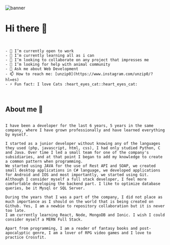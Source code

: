![banner](https://user-images.githubusercontent.com/18332303/99727840-cc9b2200-2ab8-11eb-951a-9fe3fb418860.png)

# Hi there 👋

<pre>
<code>

- 🔭 I’m currently open to work
- 🌱 I’m currently learning all as i can
- 👯 I’m looking to collaborate on any project that impresses me
- 🤔 I’m looking for help with animal community
- 💬 Ask me about Web Development
- 📫 How to reach me: [unzip0](https://www.instagram.com/unzip0/?hl=es)
- ⚡ Fun fact: I love Cats :heart_eyes_cat::heart_eyes_cat:

</code>
</pre>

## About me :man:

<pre>
<code>
I have been a developer for the last 6 years, 5 years in the same company, where I have grown professionally and have learned everything by myself.

I started as a junior developer without knowing any of the languages ​​they used (php, javascript, html, css), I had only studied Python, C and Java. Over time I led a small team for one of the company's subsidiaries, and at that point I began to add my knowledge to create a common pattern when programming.
We started using JAVA for the use of Rest API and SOAP, we created small desktop applications in C# language, we developed applications for Android and IOS and most importantly, we started using Git.
Although I consider myself a full stack developer, I feel more comfortable developing the backend part. I like to optimize database queries, be it Mysql or SQL Server.

During the years that I was a part of the company, I did not place as much importance as I should on the world that is being created on Github. Yes, I am a newbie to repository collaboration but it is never too late.
I am currently learning React, Node, MongoDB and Ionic. I wish I could consider myself a MERN Full Stack.

Apart from programming, I am a reader of fantasy books and post-apocalyptic genre, I am a lover of RPG video games and I love to practice Crossfit.
</code>
</pre>
<!--
**unzip0/unzip0** is a ✨ _special_ ✨ repository because its `README.md` (this file) appears on your GitHub profile.

Here are some ideas to get you started:

- 🔭 I’m currently working on ...
- 🌱 I’m currently learning ...
- 👯 I’m looking to collaborate on ...
- 🤔 I’m looking for help with ...
- 💬 Ask me about ...
- 📫 How to reach me: ...
- 😄 Pronouns: ...
- ⚡ Fun fact: ...
-->
